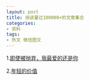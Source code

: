 ```yaml
---
layout: post
title: 阅读量过100000+的文章集合
categories:
- 资料
tags:
- 热文 微信图文
---
```


1.[即使被抛弃，我最爱的还是你](http://mp.weixin.qq.com/s?__biz=MzA4OTI5ODg2NQ==&mid=204418358&idx=1&sn=693563218c39b1f9c413587762c4b4fa#rd)

2.[年轻的价值](http://mp.weixin.qq.com/s?__biz=MzA4OTI5ODg2NQ==&mid=204418541&idx=1&sn=27b328d8cb3169cbdbd87675ba8378af#rd)